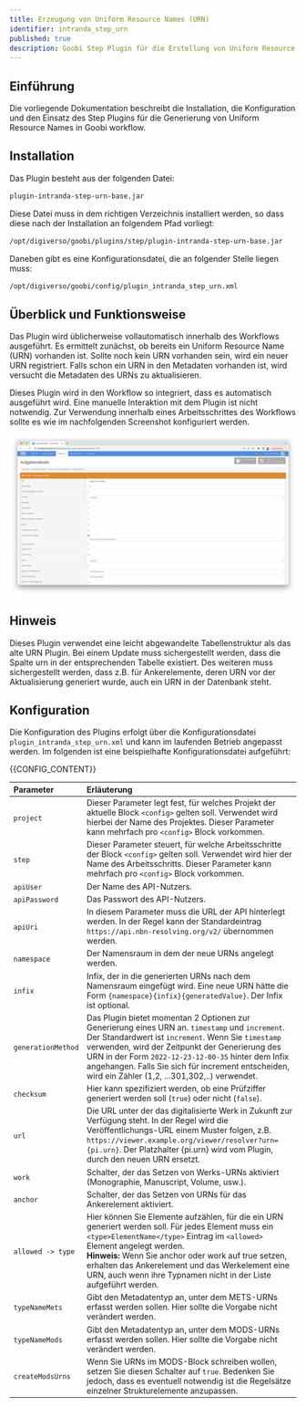 ```yaml
---
title: Erzeugung von Uniform Resource Names (URN)
identifier: intranda_step_urn
published: true
description: Goobi Step Plugin für die Erstellung von Uniform Resource Names (URN).
---
```

## Einführung
Die vorliegende Dokumentation beschreibt die Installation, die Konfiguration und den Einsatz des Step Plugins für die Generierung von Uniform Resource Names in Goobi workflow.


## Installation
Das Plugin besteht aus der folgenden Datei:

```bash
plugin-intranda-step-urn-base.jar
```

Diese Datei muss in dem richtigen Verzeichnis installiert werden, so dass diese nach der Installation an folgendem Pfad vorliegt:

```bash
/opt/digiverso/goobi/plugins/step/plugin-intranda-step-urn-base.jar
```

Daneben gibt es eine Konfigurationsdatei, die an folgender Stelle liegen muss:

```bash
/opt/digiverso/goobi/config/plugin_intranda_step_urn.xml
```

## Überblick und Funktionsweise
Das Plugin wird üblicherweise vollautomatisch innerhalb des Workflows ausgeführt. Es ermittelt zunächst, ob bereits ein Uniform Resource Name (URN) vorhanden ist. Sollte noch kein URN vorhanden sein, wird ein neuer URN registriert. Falls schon ein URN in den Metadaten vorhanden ist, wird versucht die Metadaten des URNs zu aktualisieren.

Dieses Plugin wird in den Workflow so integriert, dass es automatisch ausgeführt wird. Eine manuelle Interaktion mit dem Plugin ist nicht notwendig. Zur Verwendung innerhalb eines Arbeitsschrittes des Workflows sollte es wie im nachfolgenden Screenshot konfiguriert werden.

![Integration des Plugins in den Workflow](screen1_de.png)


## Hinweis
Dieses Plugin verwendet eine leicht abgewandelte Tabellenstruktur als das alte URN Plugin. Bei einem Update muss sichergestellt werden, dass die Spalte urn in der entsprechenden Tabelle existiert. Des weiteren muss sichergestellt werden, dass z.B. für Ankerelemente, deren URN vor der Aktualisierung generiert wurde, auch ein URN in der Datenbank steht.


## Konfiguration
Die Konfiguration des Plugins erfolgt über die Konfigurationsdatei `plugin_intranda_step_urn.xml` und kann im laufenden Betrieb angepasst werden. Im folgenden ist eine beispielhafte Konfigurationsdatei aufgeführt:

{{CONFIG_CONTENT}}


| Parameter | Erläuterung |
| :--- | :--- |
| `project` | Dieser Parameter legt fest, für welches Projekt der aktuelle Block `<config>` gelten soll. Verwendet wird hierbei der Name des Projektes. Dieser Parameter kann mehrfach pro `<config>` Block vorkommen. |
| `step` | Dieser Parameter steuert, für welche Arbeitsschritte der Block `<config>` gelten soll. Verwendet wird hier der Name des Arbeitsschritts. Dieser Parameter kann mehrfach pro `<config>` Block vorkommen. |
| `apiUser` | Der Name des API-Nutzers. |
| `apiPassword` | Das Passwort des API-Nutzers. |
| `apiUri` | In diesem Parameter muss die URL der API hinterlegt werden. In der Regel kann der Standardeintrag `https://api.nbn-resolving.org/v2/` übernommen werden.  |
| `namespace` | Der Namensraum in dem der neue URNs angelegt werden. |
| `infix` | Infix, der in die generierten URNs nach dem Namensraum eingefügt wird. Eine neue URN hätte die Form `{namespace}{infix}{generatedValue}`. Der Infix ist optional. |
| `generationMethod` | Das Plugin bietet momentan 2 Optionen zur Generierung eines URN an. `timestamp` und `increment`. Der Standardwert ist `increment`. Wenn Sie `timestamp` verwenden, wird der Zeitpunkt der Generierung des URN in der Form `2022-12-23-12-00-35` hinter dem Infix angehangen. Falls Sie sich für increment entscheiden, wird ein Zähler (1,2, ...301,302,..) verwendet. |
| `checksum` | Hier kann spezifiziert werden, ob eine Prüfziffer generiert werden soll (`true`) oder nicht (`false`). |
| `url`   | Die URL unter der das digitalisierte Werk in Zukunft zur Verfügung steht. In der Regel wird die Veröffentlichungs-URL einem Muster folgen, z.B. `https://viewer.example.org/viewer/resolver?urn={pi.urn}`. Der Platzhalter {pi.urn} wird vom Plugin, durch den neuen URN ersetzt. |
| `work` | Schalter, der das Setzen von Werks-URNs aktiviert (Monographie, Manuscript, Volume, usw.). |
| `anchor` |Schalter, der das Setzen von URNs für das Ankerelement aktiviert. |
| `allowed -> type` | Hier können Sie Elemente aufzählen, für die ein URN generiert werden soll. Für jedes Element muss ein `<type>ElementName</type>` Eintrag im `<allowed>` Element angelegt werden. <br/>**Hinweis:** Wenn Sie anchor oder work auf true setzen, erhalten das Ankerelement und das Werkelement eine URN, auch wenn ihre Typnamen nicht in der Liste aufgeführt werden. |
| `typeNameMets` | Gibt den Metadatentyp an, unter dem METS-URNs erfasst werden sollen. Hier sollte die Vorgabe nicht verändert werden. |
| `typeNameMods`  | Gibt den Metadatentyp an, unter dem MODS-URNs erfasst werden sollen. Hier sollte die Vorgabe nicht verändert werden.  |
| `createModsUrns`  | Wenn Sie URNs im MODS-Block schreiben wollen, setzen Sie diesen Schalter auf `true`. Bedenken Sie jedoch, dass es eventuell notwendig ist die Regelsätze einzelner Strukturelemente anzupassen.  |
